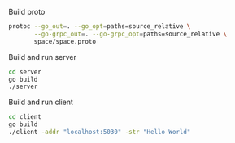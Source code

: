 Build proto
```sh
protoc --go_out=. --go_opt=paths=source_relative \
       --go-grpc_out=. --go-grpc_opt=paths=source_relative \
       space/space.proto
```

Build and run server
```sh
cd server
go build
./server
```

Build and run client
```sh
cd client
go build
./client -addr "localhost:5030" -str "Hello World"
```